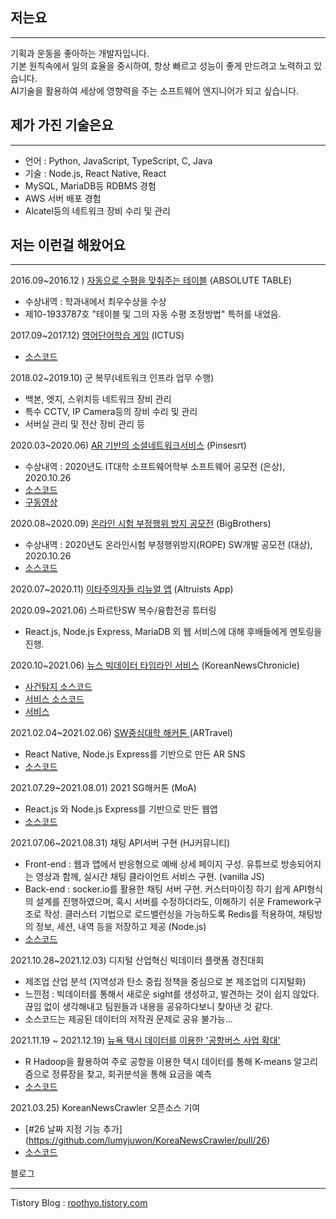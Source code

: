 ## 저는요
***
기획과 운동을 좋아하는 개발자입니다.<br/>
기본 원칙속에서 일의 효율을 중시하여, 항상 빠르고 성능이 좋게 만드려고 노력하고 있습니다. <br/>
AI기술을 활용하여 세상에 영향력을 주는 소프트웨어 엔지니어가 되고 싶습니다.

<!--
## 저의 목표는요
***
## 제 관심사는요
***
기획, 설계, 서버, 프로젝트 매니지먼트 입니다.
-->
## 제가 가진 기술은요 
***
- 언어 : Python, JavaScript, TypeScript, C, Java
- 기술 : Node.js, React Native, React
- MySQL, MariaDB등 RDBMS 경험
- AWS 서버 배포 경험
- Alcatel등의 네트워크 장비 수리 및 관리

## 저는 이런걸 해왔어요
***

2016.09~2016.12 ) <a href="./AbsoluteTable">자동으로 수평을 맞춰주는 테이블</a> (ABSOLUTE TABLE)
- 수상내역 : 학과내에서 최우수상을 수상
- 제10-1933787호 "테이블 및 그의 자동 수평 조정방법" 특허를 내었음.

2017.09~2017.12) <a href="./Ictus">영어단어학습 게임</a> (ICTUS)
- [소스코드](https://github.com/geun9716/Ictus)

2018.02~2019.10) 군 복무(네트워크 인프라 업무 수행)
- 백본, 엣지, 스위치등 네트워크 장비 관리
- 특수 CCTV, IP Camera등의 장비 수리 및 관리
- 서버실 관리 및 전산 장비 관리 등

2020.03~2020.06) <a href="./Pinsert">AR 기반의 소셜네트워크서비스</a> (Pinsesrt)
- 수상내역 : 2020년도 IT대학 소프트웨어학부 소프트웨어 공모전 (은상), 2020.10.26
- [소스코드](https://github.com/geun9716/Pintest)
- [구동영상](https://www.youtube.com/watch?v=DsixYbYGy-k)

2020.08~2020.09) <a href="./BigBrothers">온라인 시험 부정행위 방지 공모전</a> (BigBrothers)
- 수상내역 : 2020년도 온라인시험 부정행위방지(ROPE) SW개발 공모전 (대상), 2020.10.26
- [소스코드](https://github.com/geun9716/rope_openvidu)

2020.07~2020.11) <a href="./Altruists">이타주의자들 리뉴얼 앱</a> (Altruists App)

2020.09~2021.06) 스파르탄SW 복수/융합전공 튜터링
- React.js, Node.js Express, MariaDB 외 웹 서비스에 대해 후배들에게 멘토링을 진행.

2020.10~2021.06) <a href="./KNC">뉴스 빅데이터 타임라인 서비스</a> (KoreanNewsChronicle)
- [사건탐지 소스코드](https://github.com/geun9716/KoreanNewsChronicle)
- [서비스 소스코드](https://github.com/SSU-SOFT/In-Times)
- [서비스](http://roothyo.com)

2021.02.04~2021.02.06) <a href="https://www.notion.so/ARTravel-GPS-AR-SNS-b7eca04e18d14b1b9c7d5cbbf1c47f74">SW중심대학 해커톤 </a> (ARTravel)
- React Native, Node.js Express를 기반으로 만든 AR SNS
- [소스코드](https://github.com/geun9716/ARTravel)

2021.07.29~2021.08.01) 2021 SG해커톤 (MoA)
- React.js 와 Node.js Express를 기반으로 만든 웹앱
- [소스코드](https://github.com/TeamMOA/MOA)

2021.07.06~2021.08.31) 채팅 API서버 구현 (HJ커뮤니티)
- Front-end : 웹과 앱에서 반응형으로 예배 상세 페이지 구성. 유튜브로 방송되어지는 영상과 함께, 실시간 채팅 클라이언트 서비스 구현. (vanilla JS)
- Back-end : socker.io를 활용한 채팅 서버 구현. 커스터마이징 하기 쉽게 API형식의 설계를 진행하였으며, 혹시 서버를 수정하더라도, 이해하기 쉬운 Framework구조로 작성. 클러스터 기법으로 로드밸런싱을 가능하도록 Redis를 적용하여, 채팅방의 정보, 세션, 내역 등을 저장하고 제공 (Node.js)
- [소스코드](https://github.com/geun9716/ChatServer)

2021.10.28~2021.12.03) 디지털 산업혁신 빅데이터 플랫폼 경진대회
- 제조업 산업 분석 (지역성과 탄소 중립 정책을 중심으로 본 제조업의 디지털화)
- 느낀점 : 빅데이터를 통해서 새로운 sight를 생성하고, 발견하는 것이 쉽지 않았다. 끊임 없이 생각해내고 팀원들과 내용을 공유하다보니 찾아낸 것 같다.
- 소스코드는 제공된 데이터의 저작권 문제로 공유 불가능...

2021.11.19 ~ 2021.12.19) <a href="https://quartz-riverbed-7f1.notion.site/badaa0f393414c8a94a29c7be1c33bd1"> 뉴욕 택시 데이터를 이용한 '공항버스 사업 확대' </a>
- R Hadoop을 활용하여 주로 공항을 이용한 택시 데이터를 통해 K-means 알고리즘으로 정류장을 찾고, 회귀분석을 통해 요금을 예측
- [소스코드](https://github.com/SSU-SOFT/NYTaxiBUS)

2021.03.25) KoreanNewsCrawler 오픈소스 기여
- [#26 날짜 지정 기능 추가] (https://github.com/lumyjuwon/KoreaNewsCrawler/pull/26)
- [소스코드](https://github.com/lumyjuwon/KoreaNewsCrawler)

블로그
***
Tistory Blog : [roothyo.tistory.com](https://roothyo.tistory.com) </br> 
<!--github Page : [geun9716.github.io](https://geun9716.github.io)-->
<!--
**geun9716/geun9716** is a ✨ _special_ ✨ repository because its `README.md` (this file) appears on your GitHub profile.

Here are some ideas to get you started:
- 👯 I’m looking to collaborate on ...
- 🤔 I’m looking for help with ...
- 💬 Ask me about ...
- 📫 How to reach me: ...  
- 😄 Pronouns: ...
- ⚡ Fun fact: ...
-->
